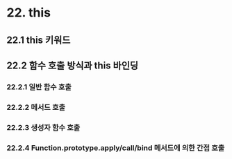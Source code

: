 # 22. this
## 22.1 this 키워드
## 22.2 함수 호출 방식과 this 바인딩
### 22.2.1 일반 함수 호출
### 22.2.2 메서드 호출
### 22.2.3 생성자 함수 호출
### 22.2.4 Function.prototype.apply/call/bind 메서드에 의한 간접 호출

